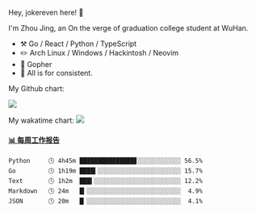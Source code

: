 Hey, jokereven here! 👋

I'm Zhou Jing, an On the verge of graduation college student at WuHan.

-   :hammer_and_pick: Go / React / Python / TypeScript
-   :pencil2: Arch Linux / Windows / Hackintosh / Neovim
-   :seedling: Gopher
-   :thought_balloon: All is for consistent.

My Github chart:

![](https://ghchart.rshah.org/JonnieWayy)

My wakatime chart:
![](https://wakatime.com/share/@jokereven/1679dc82-4bf9-4b63-9203-390d608503de.png)

<!-- waka-box start -->
#### <a href="https://gist.github.com/9f8118785e2d128d746db5f61b0e0a2a" target="_blank">📊 每周工作报告</a>
```text
Python     🕓 4h45m ███████████████▊░░░░░░░░░░░░ 56.5%
Go         🕓 1h19m ████▍░░░░░░░░░░░░░░░░░░░░░░░ 15.7%
Text       🕓 1h2m  ███▍░░░░░░░░░░░░░░░░░░░░░░░░ 12.2%
Markdown   🕓 24m   █▎░░░░░░░░░░░░░░░░░░░░░░░░░░  4.9%
JSON       🕓 20m   █▏░░░░░░░░░░░░░░░░░░░░░░░░░░  4.1%
```
<!-- Powered by https://github.com/journey-ad/waka-box-go . -->
<!-- waka-box end -->
